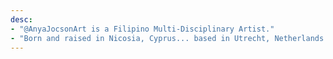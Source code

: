 ```yaml
---
desc:
- "@AnyaJocsonArt is a Filipino Multi-Disciplinary Artist."
- "Born and raised in Nicosia, Cyprus... based in Utrecht, Netherlands."
---
```

